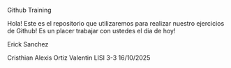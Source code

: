 Github Training

Hola! Este es el repositorio que utilizaremos para realizar nuestro ejercicios de Github! Es un placer trabajar con ustedes el dia de hoy!

Erick Sanchez

Cristhian Alexis Ortiz Valentin
LISI 3-3
16/10/2025
